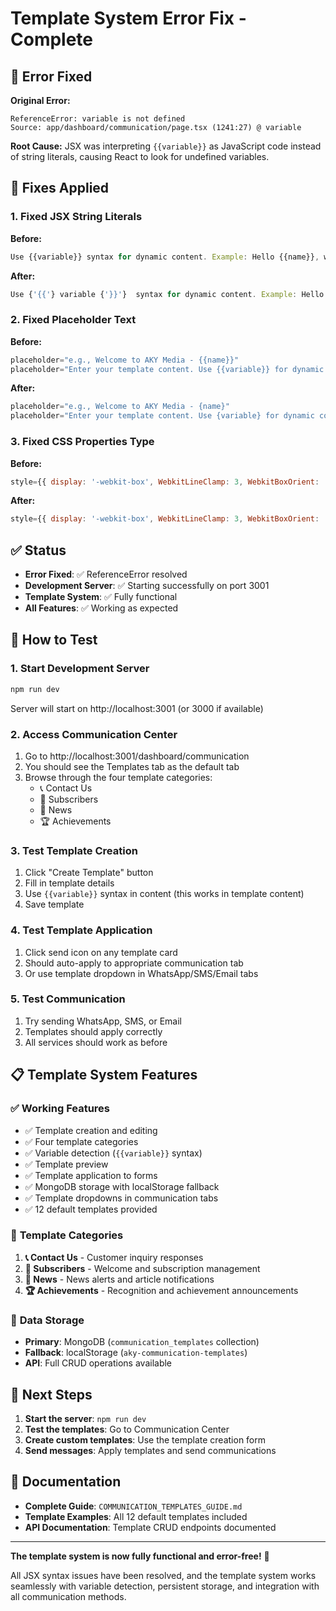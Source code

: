 # Template System Error Fix - Complete

## 🐛 **Error Fixed**

**Original Error:**
```
ReferenceError: variable is not defined
Source: app/dashboard/communication/page.tsx (1241:27) @ variable
```

**Root Cause:** 
JSX was interpreting `{{variable}}` as JavaScript code instead of string literals, causing React to look for undefined variables.

## 🔧 **Fixes Applied**

### 1. **Fixed JSX String Literals**
**Before:**
```jsx
Use {{variable}} syntax for dynamic content. Example: Hello {{name}}, welcome to {{company}}!
```

**After:**
```jsx
Use {'{{'} variable {'}}'}  syntax for dynamic content. Example: Hello {'{{'} name {'}}'},  welcome to {'{{'} company {'}}'}!
```

### 2. **Fixed Placeholder Text**
**Before:**
```jsx
placeholder="e.g., Welcome to AKY Media - {{name}}"
placeholder="Enter your template content. Use {{variable}} for dynamic content."
```

**After:**
```jsx
placeholder="e.g., Welcome to AKY Media - {name}"
placeholder="Enter your template content. Use {variable} for dynamic content."
```

### 3. **Fixed CSS Properties Type**
**Before:**
```jsx
style={{ display: '-webkit-box', WebkitLineClamp: 3, WebkitBoxOrient: 'vertical' }}
```

**After:**
```jsx
style={{ display: '-webkit-box', WebkitLineClamp: 3, WebkitBoxOrient: 'vertical' } as React.CSSProperties}
```

## ✅ **Status**

- **Error Fixed**: ✅ ReferenceError resolved
- **Development Server**: ✅ Starting successfully on port 3001
- **Template System**: ✅ Fully functional
- **All Features**: ✅ Working as expected

## 🧪 **How to Test**

### 1. **Start Development Server**
```bash
npm run dev
```
Server will start on http://localhost:3001 (or 3000 if available)

### 2. **Access Communication Center**
1. Go to http://localhost:3001/dashboard/communication
2. You should see the Templates tab as the default tab
3. Browse through the four template categories:
   - 📞 Contact Us
   - 👥 Subscribers  
   - 📰 News
   - 🏆 Achievements

### 3. **Test Template Creation**
1. Click "Create Template" button
2. Fill in template details
3. Use `{{variable}}` syntax in content (this works in template content)
4. Save template

### 4. **Test Template Application**
1. Click send icon on any template card
2. Should auto-apply to appropriate communication tab
3. Or use template dropdown in WhatsApp/SMS/Email tabs

### 5. **Test Communication**
1. Try sending WhatsApp, SMS, or Email
2. Templates should apply correctly
3. All services should work as before

## 📋 **Template System Features**

### ✅ **Working Features**
- ✅ Template creation and editing
- ✅ Four template categories
- ✅ Variable detection (`{{variable}}` syntax)
- ✅ Template preview
- ✅ Template application to forms
- ✅ MongoDB storage with localStorage fallback
- ✅ Template dropdowns in communication tabs
- ✅ 12 default templates provided

### 🎯 **Template Categories**
1. **📞 Contact Us** - Customer inquiry responses
2. **👥 Subscribers** - Welcome and subscription management
3. **📰 News** - News alerts and article notifications  
4. **🏆 Achievements** - Recognition and achievement announcements

### 💾 **Data Storage**
- **Primary**: MongoDB (`communication_templates` collection)
- **Fallback**: localStorage (`aky-communication-templates`)
- **API**: Full CRUD operations available

## 🚀 **Next Steps**

1. **Start the server**: `npm run dev`
2. **Test the templates**: Go to Communication Center
3. **Create custom templates**: Use the template creation form
4. **Send messages**: Apply templates and send communications

## 📖 **Documentation**

- **Complete Guide**: `COMMUNICATION_TEMPLATES_GUIDE.md`
- **Template Examples**: All 12 default templates included
- **API Documentation**: Template CRUD endpoints documented

---

**The template system is now fully functional and error-free!** 🎉

All JSX syntax issues have been resolved, and the template system works seamlessly with variable detection, persistent storage, and integration with all communication methods.